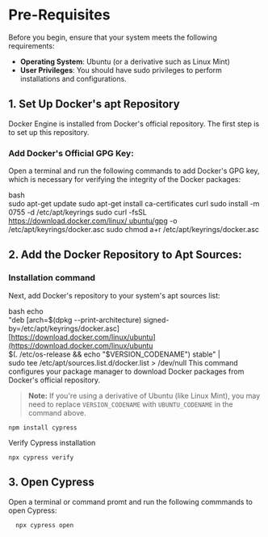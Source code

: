 


# Pre-Requisites

Before you begin, ensure that your system meets the following requirements:

-    **Operating System**: Ubuntu (or a derivative such as Linux Mint)
-    **User Privileges**: You should have sudo privileges to perform installations and configurations.

## 1\. **Set Up Docker's apt Repository**

Docker Engine is installed from Docker's official repository. The first step is to set up this repository.

###  **Add Docker's Official GPG Key**:

 Open a terminal and run the following commands to add Docker's GPG key, which is necessary for verifying the integrity of the Docker packages:
 
 bash  
 sudo apt-get update
 sudo apt-get install ca-certificates curl
 sudo install -m 0755 -d /etc/apt/keyrings
 sudo curl -fsSL  [https://download.docker.com/linux/   ubuntu/gpg](https://download.docker.com/linux/ubuntu/gpg)  -o /etc/apt/keyrings/docker.asc
 sudo chmod a+r /etc/apt/keyrings/docker.asc


## 2\.  **Add the Docker Repository to Apt Sources**:

### Installation command
Next, add Docker's repository to your system's apt sources list:

bash
echo \
"deb [arch=$(dpkg --print-architecture) signed-by=/etc/apt/keyrings/docker.asc]  [https://download.docker.com/linux/ubuntu](https://download.docker.com/linux/ubuntu \
$(. /etc/os-release && echo "$VERSION_CODENAME") stable" | \
sudo tee /etc/apt/sources.list.d/docker.list > /dev/null
This command configures your package manager to download Docker packages from Docker's official repository.

> **Note:**  If you're using a derivative of Ubuntu (like Linux Mint), you may need to replace  `VERSION_CODENAME`  with  `UBUNTU_CODENAME`  in the command above.

```
npm install cypress

```

Verify Cypress installation

```
npx cypress verify

```

## 3\. Open Cypress

Open a terminal or command promt and run the following commmands to open Cypress:

```
  npx cypress open

```

<!--stackedit_data:
eyJoaXN0b3J5IjpbMTYzOTUwNjQ2NV19
-->